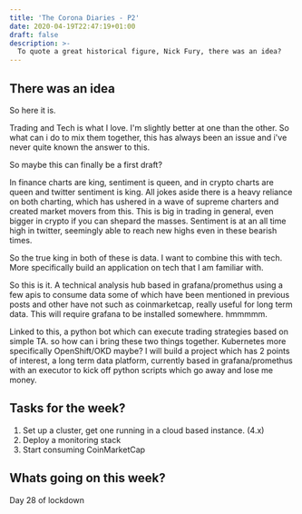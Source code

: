 ```yaml
---
title: 'The Corona Diaries - P2'
date: 2020-04-19T22:47:19+01:00
draft: false
description: >- 
  To quote a great historical figure, Nick Fury, there was an idea?
---
```

## There was an idea

So here it is.

Trading and Tech is what I love. I'm slightly better at one than the other. So what can i do to mix them together, this has always been an issue and i've never quite known the answer to this.

So maybe this can finally be a first draft?

In finance charts are king, sentiment is queen, and in crypto charts are queen and twitter sentiment is king. All jokes aside there is a heavy reliance on both charting, which has ushered in a wave of supreme charters and created market movers from this. This is big in trading in general, even bigger in crypto if you can shepard the masses. Sentiment is at an all time high in twitter, seemingly able to reach new highs even in these bearish times.

So the true king in both of these is data. I want to combine this with tech. More specifically build an application on tech that I am familiar with.

So this is it. A technical analysis hub based in grafana/promethus using a few apis to consume data some of which have been mentioned in previous posts and other have not such as coinmarketcap, really useful for long term data. This will require grafana to be installed somewhere. hmmmmm.

Linked to this, a python bot which can execute trading strategies based on simple TA. so how can i bring these two things together. Kubernetes more specifically OpenShift/OKD maybe? I will build a project which has 2 points of interest, a long term data platform, currently based in grafana/promethus with an executor to kick off python scripts which go away and lose me money.

## Tasks for the week?

1.  Set up a cluster, get one running in a cloud based instance. (4.x)
2.  Deploy a monitoring stack
3. Start consuming CoinMarketCap

## Whats going on this week?

Day 28 of lockdown

